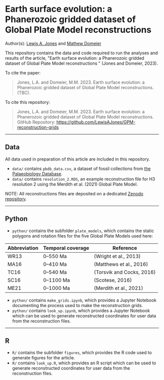 # Earth surface evolution: a Phanerozoic gridded dataset of Global Plate Model reconstructions 

Author(s): [Lewis A. Jones](mailto:LewisA.Jones@outlook.com) and [Mathew Domeier](mailto:mathewd@uio.no)

This repository contains the data and code required to run the analyses and results of the article, "Earth surface evolution: a Phanerozoic gridded dataset of Global Plate Model reconstructions " (Jones and Domeier, 2023). 

To cite the paper: 

> Jones, L.A. and Domeier, M.M. 2023. Earth surface evolution: a Phanerozoic gridded dataset of Global Plate Model reconstructions. (TBC).

To cite this repository:

> Jones, L.A. and Domeier, M.M. 2023. Earth surface evolution: a Phanerozoic gridded dataset of Global Plate Model reconstructions. GitHub Repository: https://github.com/LewisAJones/GPM-reconstruction-grids

-------

## Data
All data used in preparation of this article are included in this repository.

* `data/` contains `pbdb_data.csv`, a dataset of fossil collections from [the Palaeobiology Database](https://paleobiodb.org/#/).
* `data/` contains `resolution_2.RDS`, an example reconstruction file for H3 resolution 2 using the Merdith et al. (2021) Global Plate Model.

NOTE: All reconstructions files are deposited on a dedicated [Zenodo repository]().

-------

## Python

* `python/` contains the subfolder `plate_models`, which contains the static polygons and rotation files for the five Global Plate Models used here:

| Abbreviation | Temporal coverage | Reference                |
| ------------ | ----------------- | ------------------------ |
| WR13         | 0–550 Ma          | (Wright et al., 2013)    |
| MA16         | 0–410 Ma          | (Matthews et al., 2016)  |
| TC16         | 0–540 Ma          | (Torsvik and Cocks, 2016)|
| SC16         | 0–1100 Ma         | (Scotese, 2016)          |
| ME21         | 0–1000 Ma         | (Merdith et al., 2021)   |

* `python/` contains `make_grids.ipynb`, which provides a Jupyter Notebook documenting the process used to make the reconstruction grids.
* `python/` contains `look_up.ipynb`, which provides a Jupyter Notebook which can be used to generate reconstructed coordinates for user data from the reconstruction files.

-------

## R

* `R/` contains the subfolder `figures`, which provides the R code used to generate figures for the article.
* `R/` contains `look_up.R`, which provides an R script which can be used to generate reconstructed coordinates for user data from the reconstruction files.



 
